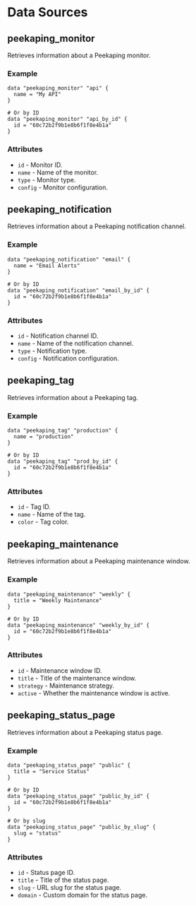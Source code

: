 # Data Sources

## peekaping_monitor

Retrieves information about a Peekaping monitor.

### Example

```hcl
data "peekaping_monitor" "api" {
  name = "My API"
}

# Or by ID
data "peekaping_monitor" "api_by_id" {
  id = "60c72b2f9b1e8b6f1f8e4b1a"
}
```

### Attributes

- `id` - Monitor ID.
- `name` - Name of the monitor.
- `type` - Monitor type.
- `config` - Monitor configuration.

## peekaping_notification

Retrieves information about a Peekaping notification channel.

### Example

```hcl
data "peekaping_notification" "email" {
  name = "Email Alerts"
}

# Or by ID
data "peekaping_notification" "email_by_id" {
  id = "60c72b2f9b1e8b6f1f8e4b1a"
}
```

### Attributes

- `id` - Notification channel ID.
- `name` - Name of the notification channel.
- `type` - Notification type.
- `config` - Notification configuration.

## peekaping_tag

Retrieves information about a Peekaping tag.

### Example

```hcl
data "peekaping_tag" "production" {
  name = "production"
}

# Or by ID
data "peekaping_tag" "prod_by_id" {
  id = "60c72b2f9b1e8b6f1f8e4b1a"
}
```

### Attributes

- `id` - Tag ID.
- `name` - Name of the tag.
- `color` - Tag color.

## peekaping_maintenance

Retrieves information about a Peekaping maintenance window.

### Example

```hcl
data "peekaping_maintenance" "weekly" {
  title = "Weekly Maintenance"
}

# Or by ID
data "peekaping_maintenance" "weekly_by_id" {
  id = "60c72b2f9b1e8b6f1f8e4b1a"
}
```

### Attributes

- `id` - Maintenance window ID.
- `title` - Title of the maintenance window.
- `strategy` - Maintenance strategy.
- `active` - Whether the maintenance window is active.

## peekaping_status_page

Retrieves information about a Peekaping status page.

### Example

```hcl
data "peekaping_status_page" "public" {
  title = "Service Status"
}

# Or by ID
data "peekaping_status_page" "public_by_id" {
  id = "60c72b2f9b1e8b6f1f8e4b1a"
}

# Or by slug
data "peekaping_status_page" "public_by_slug" {
  slug = "status"
}
```

### Attributes

- `id` - Status page ID.
- `title` - Title of the status page.
- `slug` - URL slug for the status page.
- `domain` - Custom domain for the status page.
